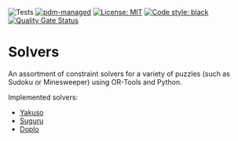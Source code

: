 ![Tests](https://github.com/andrinmeier/solvers/actions/workflows/test.yml/badge.svg)
[![pdm-managed](https://img.shields.io/badge/pdm-managed-blueviolet)](https://pdm.fming.dev)
[![License: MIT](https://img.shields.io/badge/License-MIT-blue.svg)](https://opensource.org/licenses/MIT)
<a href="https://github.com/psf/black"><img alt="Code style: black" src="https://img.shields.io/badge/code%20style-black-000000.svg"></a>
[![Quality Gate Status](https://sonarcloud.io/api/project_badges/measure?project=andrinmeier_solvers&metric=alert_status)](https://sonarcloud.io/summary/new_code?id=andrinmeier_solvers)

# Solvers
An assortment of constraint solvers for a variety of puzzles (such as Sudoku or Minesweeper) using OR-Tools and Python.

Implemented solvers:

* [Yakuso](https://www.janko.at/Raetsel/Yakuso/index.htm)
* [Suguru](https://www.janko.at/Raetsel/Suguru/index.htm)
* [Doplo](https://www.janko.at/Raetsel/Doppelblock/index.htm)
